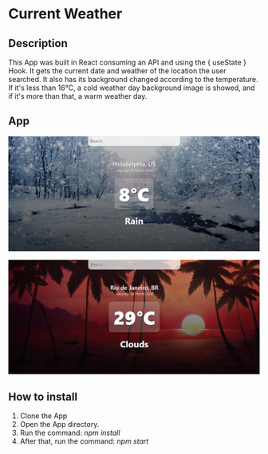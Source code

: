# Current Weather

## Description

This App was built in React consuming an API and using the { useState } Hook. It gets the current date and weather of the location the user searched. It also has its background changed according to the temperature. If it's less than 16°C, a cold weather day background image is showed, and if it's more than that, a warm weather day.

## App

![Cold Screenshot](https://github.com/danielejsantos/weather-app/blob/master/src/assets/cold-screenshot.PNG)

![Warm Screenshot](https://github.com/danielejsantos/weather-app/blob/master/src/assets/warm-screenshot.PNG)

## How to install

1. Clone the App
2. Open the App directory.
3. Run the command: _npm install_
4. After that, run the command: _npm start_
